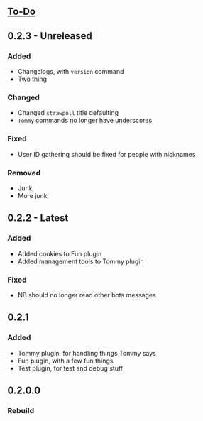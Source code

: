 ## [To-Do](https://novabros.github.io/NovaBot/todo)
## 0.2.3 - Unreleased
### Added
- Changelogs, with `version` command
- Two thing

### Changed
- Changed `strawpoll` title defaulting
- `Tommy` commands no longer have underscores

### Fixed
- User ID gathering should be fixed for people with nicknames

### Removed
- Junk
- More junk

## 0.2.2 - Latest
### Added
- Added cookies to Fun plugin
- Added management tools to Tommy plugin

### Fixed
- NB should no longer read other bots messages

## 0.2.1
### Added
- Tommy plugin, for handling things Tommy says
- Fun plugin, with a few fun things
- Test plugin, for test and debug stuff

## 0.2.0.0
### Rebuild
